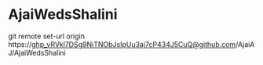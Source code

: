 # AjaiWedsShalini

git remote set-url origin https://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@github.com/AjaiAJ/AjaiWedsShalini